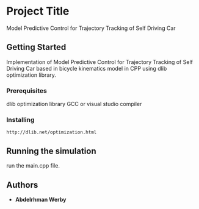 # Project Title

Model Predictive Control for Trajectory Tracking of Self Driving Car

## Getting Started

Implementation of Model Predictive Control for Trajectory Tracking of Self Driving Car based in bicycle kinematics model in CPP using dlib optimization library.

### Prerequisites

 dlib optimization library
 GCC or visual studio compiler

### Installing

```
http://dlib.net/optimization.html
```

## Running the simulation

run the main.cpp file.

## Authors

* **Abdelrhman Werby**
